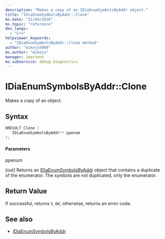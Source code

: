 ```yaml
---
description: "Makes a copy of an IDiaEnumSymbolsByAddr object."
title: "IDiaEnumSymbolsByAddr::Clone"
ms.date: "11/04/2016"
ms.topic: "reference"
dev_langs:
  - "C++"
helpviewer_keywords:
  - "IDiaEnumSymbolsByAddr::Clone method"
author: "mikejo5000"
ms.author: "mikejo"
manager: jmartens
ms.subservice: debug-diagnostics
---
```

# IDiaEnumSymbolsByAddr::Clone

Makes a copy of an object.

## Syntax

```C++
HRESULT Clone ( 
   IDiaEnumSymbolsByAddr** ppenum
);
```

#### Parameters
 ppenum

[out] Returns an [IDiaEnumSymbolsByAddr](../../debugger/debug-interface-access/idiaenumsymbolsbyaddr.md) object that contains a duplicate of the enumerator. The symbols are not duplicated, only the enumerator.

## Return Value
 If successful, returns `S_OK`; otherwise, returns an error code.

## See also
- [IDiaEnumSymbolsByAddr](../../debugger/debug-interface-access/idiaenumsymbolsbyaddr.md)

